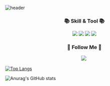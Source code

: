 ![header](https://capsule-render.vercel.app/api?type=Waving&color=auto&height=300&section=header&text=Hi!%20there&fontSize=90)


 <h3 align="center">📚 Skill & Tool 📚</h3>
 <p align="center">
 
 <div align="center">
  <img src="https://img.shields.io/badge/Swift-F05138?style=flat&logo=Swift&logoColor=white">
  <img src="https://img.shields.io/badge/SwiftUI-F05138?style=flat&logo=Swift&logoColor=white">
  <img src="https://img.shields.io/badge/Combine-0099E5?style=flat&logo=Swift&logoColor=white">
  <img src="https://img.shields.io/badge/XCode-147EFB?style=flat&logo=XCode&logoColor=white">
	<br>

</div>

</p>


<h3 align="center">🍎 Follow Me 🍎</h3>
<p align="center">
  <a href="https://artistic-tortellini-9ca.notion.site/bc6f8beef05a49f29d6f6bac36223286"><img src="https://img.shields.io/badge/Notion-003791?style=for-the-badge&logo=Notion&logoColor=white"></a>&nbsp
</p>



[![Top Langs](https://github-readme-stats.vercel.app/api/top-langs/?username=fito-daehyeon&layout=compact)](https://github.com/fito-daehyeon/github-readme-stats)

![Anurag's GitHub stats](https://github-readme-stats.vercel.app/api?username=fito-daehyeon&show_icons=true&theme=radical)

